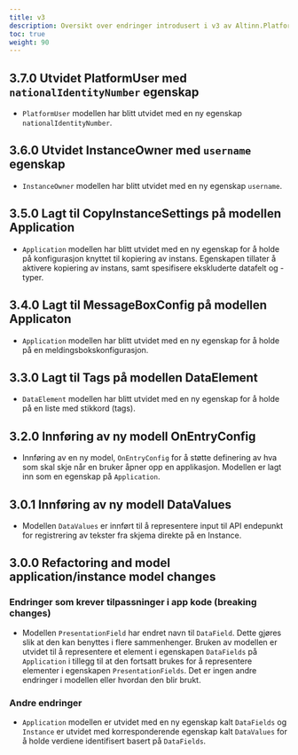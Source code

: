 ```yaml
---
title: v3
description: Oversikt over endringer introdusert i v3 av Altinn.Platform.Storage.Interface.
toc: true
weight: 90
---
```


## 3.7.0 Utvidet PlatformUser med `nationalIdentityNumber` egenskap
- `PlatformUser` modellen har blitt utvidet med en ny egenskap `nationalIdentityNumber`.

## 3.6.0 Utvidet InstanceOwner med `username` egenskap
- `InstanceOwner` modellen har blitt utvidet med en ny egenskap `username`.

## 3.5.0 Lagt til CopyInstanceSettings på modellen Application
- `Application` modellen har blitt utvidet med en ny egenskap for å holde på konfigurasjon knyttet til kopiering av instans.
  Egenskapen tillater å aktivere kopiering av instans, samt spesifisere ekskluderte datafelt og -typer.

## 3.4.0 Lagt til MessageBoxConfig på modellen Applicaton

- `Application` modellen har blitt utvidet med en ny egenskap for å holde på en meldingsbokskonfigurasjon.

## 3.3.0 Lagt til Tags på modellen DataElement

- `DataElement` modellen har blitt utvidet med en ny egenskap for å holde på en liste med stikkord (tags).

## 3.2.0 Innføring av ny modell OnEntryConfig

- Innføring av en ny model, `OnEntryConfig` for å støtte definering av hva som skal skje når en bruker åpner opp en applikasjon. Modellen er lagt inn som en egenskap på `Application`.

## 3.0.1 Innføring av ny modell DataValues

- Modellen `DataValues` er innført til å representere input til API endepunkt for registrering av tekster fra skjema direkte på en Instance.

## 3.0.0 Refactoring and model application/instance model changes

### Endringer som krever tilpassninger i app kode (breaking changes)

- Modellen `PresentationField` har endret navn til `DataField`.
  Dette gjøres slik at den kan benyttes i flere sammenhenger. Bruken av modellen er utvidet til å representere et element i egenskapen `DataFields` på `Application` i tillegg til at den fortsatt brukes for å representere elementer i egenskapen `PresentationFields`. Det er ingen andre endringer i modellen eller hvordan den blir brukt.

### Andre endringer

- `Application` modellen er utvidet med en ny egenskap kalt `DataFields` og `Instance` er utvidet med korresponderende egenskap kalt `DataValues` for å holde verdiene identifisert basert på `DataFields`.
